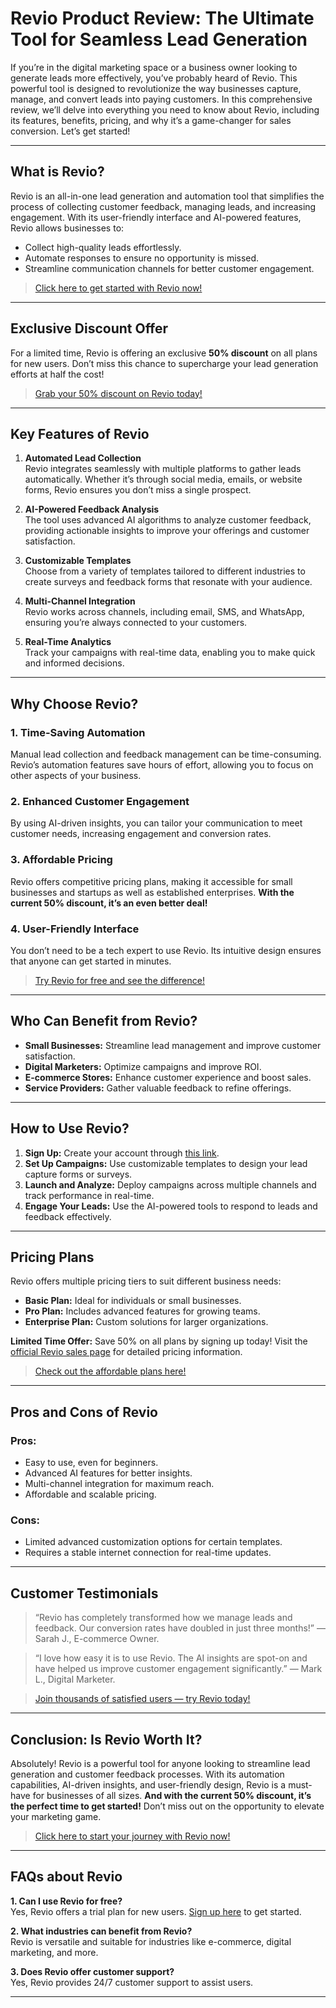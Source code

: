 # Revio Product Review: The Ultimate Tool for Seamless Lead Generation

If you’re in the digital marketing space or a business owner looking to generate leads more effectively, you’ve probably heard of Revio. This powerful tool is designed to revolutionize the way businesses capture, manage, and convert leads into paying customers. In this comprehensive review, we’ll delve into everything you need to know about Revio, including its features, benefits, pricing, and why it’s a game-changer for sales conversion. Let’s get started!

---

## What is Revio?

Revio is an all-in-one lead generation and automation tool that simplifies the process of collecting customer feedback, managing leads, and increasing engagement. With its user-friendly interface and AI-powered features, Revio allows businesses to:

- Collect high-quality leads effortlessly.
- Automate responses to ensure no opportunity is missed.
- Streamline communication channels for better customer engagement.

>  [Click here to get started with Revio now!](https://warriorplus.com/o2/a/kj7n9gv/0)

---

## Exclusive Discount Offer

For a limited time, Revio is offering an exclusive **50% discount** on all plans for new users. Don’t miss this chance to supercharge your lead generation efforts at half the cost!

>  [Grab your 50% discount on Revio today!](https://warriorplus.com/o2/a/kj7n9gv/0)

---

## Key Features of Revio

1. **Automated Lead Collection**  
Revio integrates seamlessly with multiple platforms to gather leads automatically. Whether it’s through social media, emails, or website forms, Revio ensures you don’t miss a single prospect.

2. **AI-Powered Feedback Analysis**  
The tool uses advanced AI algorithms to analyze customer feedback, providing actionable insights to improve your offerings and customer satisfaction.

3. **Customizable Templates**  
Choose from a variety of templates tailored to different industries to create surveys and feedback forms that resonate with your audience.

4. **Multi-Channel Integration**  
Revio works across channels, including email, SMS, and WhatsApp, ensuring you’re always connected to your customers.

5. **Real-Time Analytics**  
Track your campaigns with real-time data, enabling you to make quick and informed decisions.



---

## Why Choose Revio?

### 1. Time-Saving Automation
Manual lead collection and feedback management can be time-consuming. Revio’s automation features save hours of effort, allowing you to focus on other aspects of your business.

### 2. Enhanced Customer Engagement
By using AI-driven insights, you can tailor your communication to meet customer needs, increasing engagement and conversion rates.

### 3. Affordable Pricing
Revio offers competitive pricing plans, making it accessible for small businesses and startups as well as established enterprises. **With the current 50% discount, it’s an even better deal!**

### 4. User-Friendly Interface
You don’t need to be a tech expert to use Revio. Its intuitive design ensures that anyone can get started in minutes.

>  [Try Revio for free and see the difference!](https://warriorplus.com/o2/a/kj7n9gv/0)

---

## Who Can Benefit from Revio?

- **Small Businesses:** Streamline lead management and improve customer satisfaction.
- **Digital Marketers:** Optimize campaigns and improve ROI.
- **E-commerce Stores:** Enhance customer experience and boost sales.
- **Service Providers:** Gather valuable feedback to refine offerings.

> 

---

## How to Use Revio?

1. **Sign Up:** Create your account through [this link](https://warriorplus.com/o2/a/kj7n9gv/0).
2. **Set Up Campaigns:** Use customizable templates to design your lead capture forms or surveys.
3. **Launch and Analyze:** Deploy campaigns across multiple channels and track performance in real-time.
4. **Engage Your Leads:** Use the AI-powered tools to respond to leads and feedback effectively.

> 

---

## Pricing Plans

Revio offers multiple pricing tiers to suit different business needs:

- **Basic Plan:** Ideal for individuals or small businesses.
- **Pro Plan:** Includes advanced features for growing teams.
- **Enterprise Plan:** Custom solutions for larger organizations.

**Limited Time Offer:** Save 50% on all plans by signing up today! Visit the [official Revio sales page](https://warriorplus.com/o2/a/kj7n9gv/0) for detailed pricing information.

> [Check out the affordable plans here!](https://warriorplus.com/o2/a/kj7n9gv/0)

---

## Pros and Cons of Revio

### Pros:
- Easy to use, even for beginners.
- Advanced AI features for better insights.
- Multi-channel integration for maximum reach.
- Affordable and scalable pricing.

### Cons:
- Limited advanced customization options for certain templates.
- Requires a stable internet connection for real-time updates.



---

## Customer Testimonials

> “Revio has completely transformed how we manage leads and feedback. Our conversion rates have doubled in just three months!” — Sarah J., E-commerce Owner.

> “I love how easy it is to use Revio. The AI insights are spot-on and have helped us improve customer engagement significantly.” — Mark L., Digital Marketer.

>  [Join thousands of satisfied users — try Revio today!](https://warriorplus.com/o2/a/kj7n9gv/0)

---

## Conclusion: Is Revio Worth It?

Absolutely! Revio is a powerful tool for anyone looking to streamline lead generation and customer feedback processes. With its automation capabilities, AI-driven insights, and user-friendly design, Revio is a must-have for businesses of all sizes. **And with the current 50% discount, it’s the perfect time to get started!** Don’t miss out on the opportunity to elevate your marketing game.

> [Click here to start your journey with Revio now!](https://warriorplus.com/o2/a/kj7n9gv/0)

---

## FAQs about Revio

**1. Can I use Revio for free?**  
Yes, Revio offers a trial plan for new users. [Sign up here](https://warriorplus.com/o2/a/kj7n9gv/0) to get started.

**2. What industries can benefit from Revio?**  
Revio is versatile and suitable for industries like e-commerce, digital marketing, and more.

**3. Does Revio offer customer support?**  
Yes, Revio provides 24/7 customer support to assist users.

> 

---

